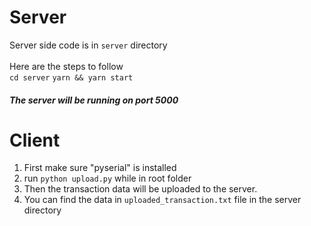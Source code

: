 # Server
Server side code is in `server` directory
<br/>
<br/>
Here are the steps to follow <br/>
`cd server`
`yarn && yarn start` 
##### The server will be running on port 5000

# Client 
1. First make sure "pyserial" is installed
2. run `python upload.py` while in root folder
3. Then the transaction data will be uploaded to the server.
4. You can find the data in `uploaded_transaction.txt` file in the server directory